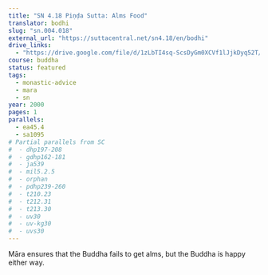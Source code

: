 ```yaml
---
title: "SN 4.18 Piṇḍa Sutta: Alms Food"
translator: bodhi
slug: "sn.004.018"
external_url: "https://suttacentral.net/sn4.18/en/bodhi"
drive_links:
  - "https://drive.google.com/file/d/1zLbTI4sq-ScsDyGm0XCVf1lJjkDyq52T/view?usp=drivesdk"
course: buddha
status: featured
tags:
  - monastic-advice
  - mara
  - sn
year: 2000
pages: 1
parallels:
  - ea45.4
  - sa1095
# Partial parallels from SC
#  - dhp197-208
#  - gdhp162-181
#  - ja539
#  - mil5.2.5
#  - orphan
#  - pdhp239-260
#  - t210.23
#  - t212.31
#  - t213.30
#  - uv30
#  - uv-kg30
#  - uvs30
---
```


Māra ensures that the Buddha fails to get alms, but the Buddha is happy either way.
